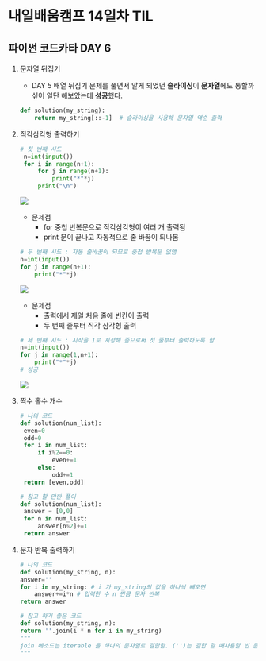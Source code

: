 # 내일배움캠프 14일차 TIL
## 파이썬 코드카타 DAY 6
1. 문자열 뒤집기
    * DAY 5 배열 뒤집기 문제를 풀면서 알게 되었던 **슬라이싱**이 **문자열**에도 통할까 싶어 일단 해보았는데 **성공**했다.
    ```py
    def solution(my_string):
        return my_string[::-1]  # 슬라이싱을 사용해 문자열 역순 출력
    ```
2. 직각삼각형 출력하기
   ```py
   # 첫 번째 시도
    n=int(input())
    for i in range(n+1):
        for j in range(n+1):
            print("*"*j)
        print("\n")
    ``` 
    ![](/img/241021_py1.png)
    * 문제점
      * for 중첩 반복문으로 직각삼각형이 여러 개 출력됨
      * print 문이 끝나고 자동적으로 줄 바꿈이 되나봄
    ```py
    # 두 번째 시도 : 자동 줄바꿈이 되므로 중첩 반복문 없앰
    n=int(input())
    for j in range(n+1):
        print("*"*j)
    ```
    ![](/img/241021_py2.png)
    * 문제점
      * 출력에서 제일 처음 줄에 빈칸이 출력
      * 두 번째 줄부터 직각 삼각형 출력
    ```py
    # 세 번째 시도 : 시작을 1로 지정해 줌으로써 첫 줄부터 출력하도록 함
    n=int(input())
    for j in range(1,n+1):
        print("*"*j)
    # 성공
    ```
    ![](/img/241021_py3.png)
3. 짝수 홀수 개수
   ```py
   # 나의 코드
   def solution(num_list):
    even=0
    odd=0
    for i in num_list:
        if i%2==0:
            even+=1
        else:
            odd+=1
    return [even,odd]
   ```

   ```py
   # 참고 할 만한 풀이
   def solution(num_list):
    answer = [0,0]
    for n in num_list:
        answer[n%2]+=1
    return answer
   ```
4. 문자 반복 출력하기
    ```py
    # 나의 코드
    def solution(my_string, n):
    answer=''
    for i in my_string: # i 가 my_string의 값을 하나씩 빼오면
        answer+=i*n # 입력한 수 n 만큼 문자 반복
    return answer 

    # 참고 하기 좋은 코드
    def solution(my_string, n):
    return ''.join(i * n for i in my_string) 
    """
    join 메소드는 iterable 을 하나의 문자열로 결합함. ('')는 결합 할 때사용할 빈 문자열이라 문자열이 입력되면 바로 붙어 합쳐짐
    """
    ```